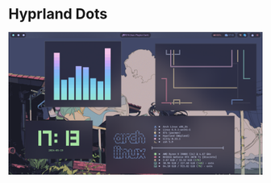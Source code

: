 # Hyprland Dots

![Home](https://github.com/Levvonci/Hyprdots/blob/main/.assets/swappy-20240519_171345.png)

